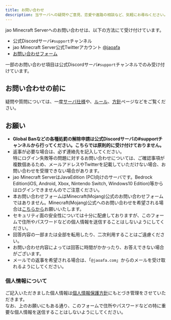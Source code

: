 ```yaml
---
title: お問い合わせ
description: 当サーバへの疑問やご意見、恋愛や進路の相談など、気軽にお尋ねください。STAFFが頑張って答えます。
---
```


jao Minecraft Serverへのお問い合わせは、以下の方法にて受け付けています。

- 公式Discordサーバ`#support`チャンネル
- jao Minecraft Server公式Twitterアカウント [@jaoafa](https://twitter.com/jaoafa)
- [お問い合わせフォーム](https://forms.gle/Rpj1ZV76p2NsdWMK6)

一部のお問い合わせ項目は公式Discordサーバ`#support`チャンネルでのみ受け付けています。

## お問い合わせの前に

疑問や質問については、一度[サーバ仕様](/server/specifications)や、[ルール](/server/rules)、[方針](/server/policies)ページなどをご覧ください。

## お願い

- **Global Banなどの各種処罰の解除申請は公式Discordサーバの#supportチャンネルから行ってください。こちらでは原則的に受け付けておりません。**
- 返事が必要な場合は、必ず連絡先を記入してください。  
  特にログイン失敗等の問題に対するお問い合わせについては、ご確認事項が複数個あるため、メールアドレスやTwitterを記載していただけない場合、お問い合わせを受理できない場合があります。
- jao Minecraft ServerはJavaEdition (PC)向けのサーバです。Bedrock Edition(iOS, Android, Xbox, Nintendo Switch, Windows10 Edition)等からはログインできませんのでご注意ください。
- 本お問い合わせフォームはMinecraft(Mojang)公式のお問い合わせフォームではありません。Minecraft(Mojang)公式へのお問い合わせを希望される場合は[こちらから](https://help.minecraft.net/hc/ja/requests/new)お願いいたします。
- セキュリティ面の安全性については十分に配慮しておりますが、このフォームで住所やパスワードなどの個人情報を送信することはしないようにしてください。
- 回答内容の一部または全部を転用したり、二次利用することはご遠慮ください。
- お問い合わせ内容によっては回答に時間がかかったり、お答えできない場合がございます。
- メールでの返事を希望される場合は、「`@jaoafa.com`」からのメールを受け取れるようにしてください。

### 個人情報について

ご記入いただきました個人情報は[個人情報保護方針](/server/policies/privacy)にもとづき管理をさせていただきます。  
なお、上のお願いにもある通り、このフォームで住所やパスワードなどの特に重要な個人情報を送信することはしないようにしてください。
